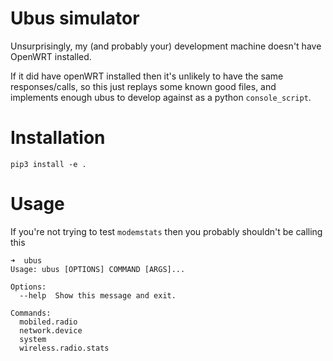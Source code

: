 # Ubus simulator
Unsurprisingly, my (and probably your) development machine doesn't have OpenWRT installed.

If it did have openWRT installed then it's unlikely to have the same responses/calls, so this just replays 
some known good files, and implements enough ubus to develop against as a python ```console_script```.

# Installation
```pip3 install -e .```

# Usage
If you're not trying to test ```modemstats``` then you probably shouldn't be calling this
```
➜  ubus
Usage: ubus [OPTIONS] COMMAND [ARGS]...

Options:
  --help  Show this message and exit.

Commands:
  mobiled.radio
  network.device
  system
  wireless.radio.stats

```




